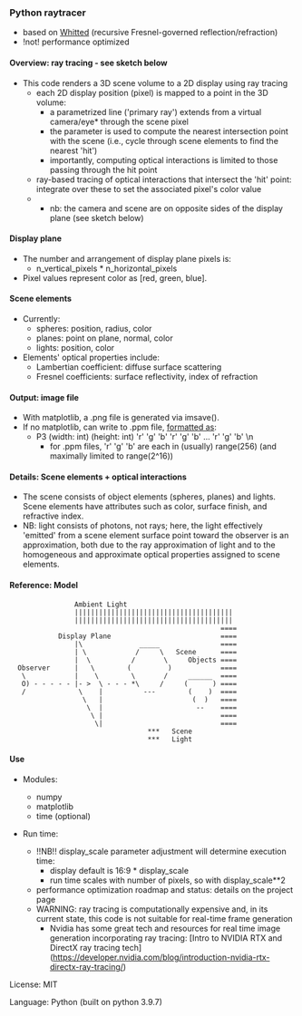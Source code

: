 ### Python raytracer
- based on [Whitted](https://www.cs.drexel.edu/~david/Classes/Papers/p343-whitted.pdf) (recursive Fresnel-governed reflection/refraction)
- !not! performance optimized

#### Overview: ray tracing - see sketch below
- This code renders a 3D scene volume to a 2D display using ray tracing
  - each 2D display position (pixel) is mapped to a point in the 3D volume:
    - a parametrized line ('primary ray') extends from a virtual camera/eye* through the scene pixel
    - the parameter is used to compute the nearest intersection point with the scene (i.e., cycle through scene elements to find the nearest 'hit')
    - importantly, computing optical interactions is limited to those passing through the hit point
  - ray-based tracing of optical interactions that intersect the 'hit' point: integrate over these to set the associated pixel's color value
  - * nb: the camera and scene are on opposite sides of the display plane (see sketch below)

#### Display plane
- The number and arrangement of display plane pixels is:
  - n_vertical_pixels * n_horizontal_pixels
- Pixel values represent color as [red, green, blue]. 

#### Scene elements
- Currently:
  - spheres: position, radius, color
  - planes: point on plane, normal, color
  - lights: position, color
- Elements' optical properties include:
  - Lambertian coefficient: diffuse surface scattering
  - Fresnel coefficients: surface reflectivity, index of refraction

#### Output: image file
- With matplotlib, a .png file is generated via imsave().
- If no matplotlib, can write to .ppm file, [formatted as](http://netpbm.sourceforge.net/doc/ppm.html):
  - P3 (width: int) (height: int) 'r' 'g' 'b' 'r' 'g' 'b'  ... 'r' 'g' 'b' \n
    - for .ppm files, 'r' 'g' 'b'  are each in (usually) range(256) (and maximally limited to range(2^16))

#### Details: Scene elements + optical interactions
- The scene consists of object elements (spheres, planes) and lights. Scene elements have attributes such as color, surface finish, and refractive index.
- NB: light consists of photons, not rays; here, the light effectively 'emitted' from a scene element surface point toward the observer is an approximation, both due to the ray approximation of light and to the homogeneous and approximate optical properties assigned to scene elements.

#### Reference: Model

                    Ambient Light
                    |||||||||||||||||||||||||||||||||||||||
                    |||||||||||||||||||||||||||||||||||||||
                                                        ====
                Display Plane                           ====
                    |\              _____               ====
                    | \            /     \   Scene      ====
                    |  \          /       \     Objects ====
      Observer      |   \        (         )            ====
       \            |    \        \       /     ______  ====
       O) - - - - - |- >  \ - - - *\     /     (      ) ====
       /             \    |          ---        (    )  ====
                      \   |                      (  )   ====
                       \  |                       --    ====
                        \ |                             ====
                         \|                             ====
                                      ***   Scene
                                      ***   Light

#### Use

- Modules:
  - numpy
  - matplotlib
  - time (optional)

- Run time:
  - !!NB!! display_scale parameter adjustment will determine execution time:
    - display default is 16:9 * display_scale
    - run time scales with number of pixels, so with display_scale**2 
  - performance optimization roadmap and status: details on the project page 
  - WARNING: ray tracing is computationally expensive and, in its current state, this code is not suitable for real-time frame generation
    - Nvidia has some great tech and resources for real time image generation incorporating ray tracing: [Intro to NVIDIA RTX and DirectX ray tracing tech] (https://developer.nvidia.com/blog/introduction-nvidia-rtx-directx-ray-tracing/)

License: MIT

Language: Python (built on python 3.9.7)
